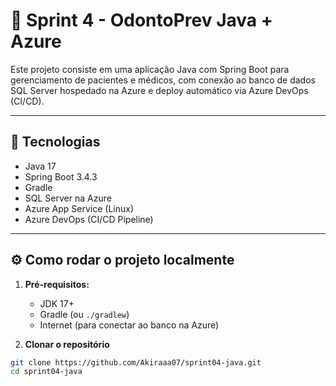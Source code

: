 # 🦷 Sprint 4 - OdontoPrev Java + Azure

Este projeto consiste em uma aplicação Java com Spring Boot para gerenciamento de pacientes e médicos, com conexão ao banco de dados SQL Server hospedado na Azure e deploy automático via Azure DevOps (CI/CD).

---

## 🚀 Tecnologias

- Java 17
- Spring Boot 3.4.3
- Gradle
- SQL Server na Azure
- Azure App Service (Linux)
- Azure DevOps (CI/CD Pipeline)

---

## ⚙️ Como rodar o projeto localmente

1. **Pré-requisitos:**
   - JDK 17+
   - Gradle (ou `./gradlew`)
   - Internet (para conectar ao banco na Azure)

2. **Clonar o repositório**

```bash
git clone https://github.com/Akiraaa07/sprint04-java.git
cd sprint04-java
